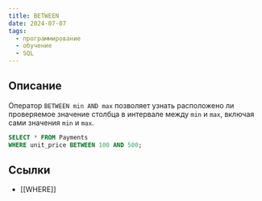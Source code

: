 ```yaml
---
title: BETWEEN
date: 2024-07-07
tags:
  - программирование
  - обучение
  - SQL
---
```


## Описание
Оператор `BETWEEN min AND max` позволяет узнать расположено ли проверяемое значение столбца в интервале между `min` и `max`, включая сами значения `min` и `max`.
```sql
SELECT * FROM Payments
WHERE unit_price BETWEEN 100 AND 500;
```

## Ссылки
- [[WHERE]]
